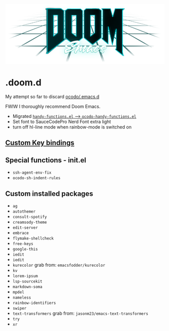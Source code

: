 ![](./doom-vapourwave.png)

# .doom.d

My attempt so far to discard [ocodo/.emacs.d](https://github.com/ocodo/.emacs.d)

FWIW I thoroughly recommend Doom Emacs.

- Migrated [`handy-functions.el` ⟶  `ocodo-handy-functions.el`](./ocodo-handy-functions.md)
- Set font to SauceCodePro Nerd Font extra light
- turn off hl-line mode when rainbow-mode is switched on

## [Custom Key bindings](./ocodo-custom-bindings.md)

## Special functions - init.el

- `ssh-agent-env-fix`
- `ocodo-sh-indent-rules`

## Custom installed packages

- `ag`
- `autothemer`
- `consult-spotify`
- `creamsody-theme`
- `edit-server`
- `embrace`
- `flymake-shellcheck`
- `free-keys`
- `google-this`
- `iedit`
- `iedit`
- `kurecolor` grab from: `emacsfodder/kurecolor`
- `kv`
- `lorem-ipsum`
- `lsp-sourcekit`
- `markdown-soma`
- `mpdel`
- `nameless`
- `rainbow-identifiers`
- `swiper`
- `text-transformers` grab from: `jasonm23/emacs-text-transformers`
- `try`
- `xr`

